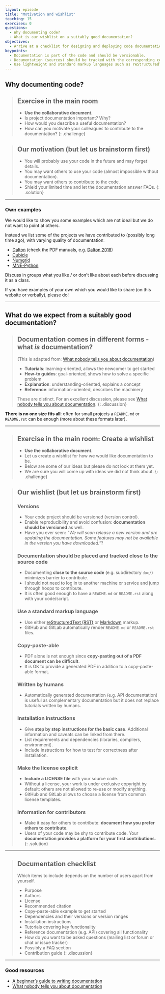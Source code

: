 ```yaml
---
layout: episode
title: "Motivation and wishlist"
teaching: 15
exercises: 0
questions:
  - Why documenting code?
  - What is our wishlist on a suitably good documentation?
objectives:
  - Arrive at a checklist for designing and deploying code documentation.
keypoints:
  - Documentation is part of the code and should be versionable.
  - Documentation (sources) should be tracked with the corresponding code in the same repository.
  - Use lightweight and standard markup languages such as reStructuredText or Markdown.
---
```


## Why documenting code?

> ## Exercise in the main room
>
> - **Use the collaborative document**.
> - Is project documentation important? Why?
> - How would you describe a useful documentation?
> - How can you motivate your colleagues to contribute to the documentation?
{: .challenge}

> ## Our motivation (but let us brainstorm first)
>
> - You will probably use your code in the future and may forget details.
> - You may want others to use your code (almost impossible without documentation).
> - You may want others to contribute to the code.
> - Shield your limited time and let the documentation answer FAQs.
{: .solution}

---

### Own examples

We would like to show you some examples which are not ideal but we do not want
to point at others.

Instead we list some of the projects we have contributed to (possibly long time
ago), with varying quality of documentation:

- [Dalton](https://daltonprogram.org/documentation/) (check the PDF
  manuals, e.g. [Dalton 2018](https://daltonprogram.org/manuals/dalton2018manual.pdf))
- [Cubicle](https://github.com/bast/cubicle)
- [Numgrid](https://github.com/dftlibs/numgrid)
- [MNE-Python](https://mne.tools)

Discuss in groups what you like / or don't like about each before discussing it
as a class.

If you have examples of your own which you would like to share (on this website
or verbally), please do!

---

## What do we expect from a suitably good documentation?

> ## Documentation comes in different forms - what *is* documentation?
>
> (This is adapted from: [What nobody tells you about documentation](https://www.divio.com/blog/documentation/))
>
> - **Tutorials**: learning-oriented, allows the newcomer to get started
> - **How-to guides**: goal-oriented, shows how to solve a specific problem
> - **Explanation**: understanding-oriented, explains a concept
> - **Reference**: information-oriented, describes the machinery
>
> These are distinct. For an excellent discussion,
> please see [What nobody tells you about documentation](https://www.divio.com/blog/documentation/).
{: .discussion}

**There is no one size fits all**: often for small projects a `README.md` or
`README.rst` can be enough (more about these formats later).

---

> ## Exercise in the main room: Create a wishlist
>
> - **Use the collaborative document**.
> - Let us create a wishlist for how we would like documentation to be.
> - Below are some of our ideas but please do not look at them yet.
> - We are sure you will come up with ideas we did not think about.
{: .challenge}

> ## Our wishlist (but let us brainstorm first)
>
> ### Versions
>
> - Your code project should be versioned (version control).
> - Enable reproducibility and avoid confusion: **documentation should be versioned** as well.
> - Have you ever seen: *"We will soon release a new version and are updating the documentation.
>   Some features may not be available in the version you have downloaded."*?
>
>
> ### Documentation should be placed and tracked close to the source code
>
> - Documenting **close to the source code** (e.g. subdirectory ``doc/``) minimizes barrier to contribute.
> - I should not need to log in to another machine or service and jump through hoops to contribute.
> - It is often good enough to have a `README.md` or `README.rst` along with your code/script.
>
>
> ### Use a standard markup language
>
> - Use either
>   [reStructuredText (RST)](http://docutils.sourceforge.net/rst.html) or
>   [Markdown](http://daringfireball.net/projects/markdown/) markup.
> - GitHub and GitLab automatically render `README.md` or `README.rst` files.
>
>
> ### Copy-paste-able
>
> - PDF alone is not enough since **copy-pasting out of a PDF document can be difficult**.
> - It is OK to provide a generated PDF in addition to a copy-paste-able format.
>
>
> ### Written by humans
>
> - Automatically generated documentation (e.g. API documentation) is useful as
>   complementary documentation but it does not replace tutorials written by
>   humans.
>
>
> ### Installation instructions
>
> - Give **step by step instructions for the basic case**.
>   Additional information and caveats can be linked from there.
> - List requirements and dependencies (libraries, compilers, environment).
> - Include instructions for how to test for correctness after installation.
>
>
> ### Make the license explicit
>
> - **Include a LICENSE file** with your source code.
> - Without a license, your work is under exclusive copyright by default:
>   others are not allowed to re-use or modify anything.
> - GitHub and GitLab allows to choose a license from common license templates.
>
>
> ### Information for contributors
>
> - Make it easy for others to contribute: **document how you prefer others to contribute**.
> - Users of your code may be shy to contribute code.
>   Your **documentation provides a platform for your first contributions**.
{: .solution}

---

> ## Documentation checklist
>
> Which items to include depends on the number of users apart from yourself.
>
> - Purpose
> - Authors
> - License
> - Recommended citation
> - Copy-paste-able example to get started
> - Dependencies and their versions or version ranges
> - Installation instructions
> - Tutorials covering key functionality
> - Reference documentation (e.g. API) covering all functionality
> - How do you want to be asked questions (mailing list or forum or chat or issue tracker)
> - Possibly a FAQ section
> - Contribution guide
{: .discussion}

---

### Good resources

- [A beginner’s guide to writing documentation](http://www.writethedocs.org/guide/writing/beginners-guide-to-docs/)
- [What nobody tells you about documentation](https://www.divio.com/blog/documentation/)
